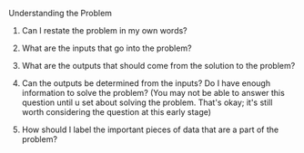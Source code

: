 Understanding the Problem

1. Can I restate the problem in my own words?

2. What are the inputs that go into the problem?

3. What are the outputs that should come from the solution to the problem?

4. Can the outputs be determined from the inputs? Do I have enough information to solve the problem? (You may not be able to answer this question until u set about solving the problem. That's okay; it's still worth considering the question at this early stage)

5. How should I label the important pieces of data that are a part of the problem?